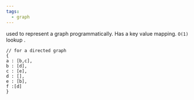 ```yaml
---
tags:
  - graph
---
```

used to represent a graph programmatically. Has a key value mapping. 
`O(1)` lookup . 


```
// for a directed graph
{
a : [b,c],
b : [d], 
c : [e], 
d : [], 
e : [b],
f :[d]
}
```

